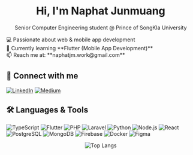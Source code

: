 <h1 align="center">Hi, I'm Naphat Junmuang</h1>

<p align="center"> Senior Computer Engineering student @ Prince of SongKla University </p>
💻 Passionate about web & mobile app development  <br/>
🌱 Currently learning **Flutter (Mobile App Development)**  <br/>
📫 Reach me at: **naphatjm.work@gmail.com**<br/>


## 🔗 Connect with me

[![LinkedIn](https://img.shields.io/badge/LinkedIn-blue?logo=linkedin&style=flat-square)](https://linkedin.com/in/naphat-junmuang)
[![Medium](https://img.shields.io/badge/Medium-black?logo=medium&style=flat-square)](https://medium.com/@naphatjm.work)


## 🛠️ Languages & Tools

![TypeScript](https://img.shields.io/badge/-TypeScript-3178C6?logo=typescript&logoColor=white&style=flat-square)
![Flutter](https://img.shields.io/badge/-Flutter-02569B?logo=flutter&logoColor=white&style=flat-square)
![PHP](https://img.shields.io/badge/-PHP-777BB4?logo=php&logoColor=white&style=flat-square)
![Laravel](https://img.shields.io/badge/-Laravel-FF2D20?logo=laravel&logoColor=white&style=flat-square)
![Python](https://img.shields.io/badge/-Python-3776AB?logo=python&logoColor=white&style=flat-square)
![Node.js](https://img.shields.io/badge/-Node.js-339933?logo=node.js&logoColor=white&style=flat-square)
![React](https://img.shields.io/badge/-React-20232A?logo=react&logoColor=61DAFB&style=flat-square)
![PostgreSQL](https://img.shields.io/badge/-PostgreSQL-4169E1?logo=postgresql&logoColor=white&style=flat-square)
![MongoDB](https://img.shields.io/badge/-MongoDB-47A248?logo=mongodb&logoColor=white&style=flat-square)
![Firebase](https://img.shields.io/badge/-Firebase-FFCA28?logo=firebase&logoColor=black&style=flat-square)
![Docker](https://img.shields.io/badge/-Docker-2496ED?logo=docker&logoColor=white&style=flat-square)
![Figma](https://img.shields.io/badge/-Figma-000000?logo=figma&logoColor=white&style=flat-square)


<div align="center">
  <img src="https://github-readme-stats.vercel.app/api/top-langs?username=naphatjm&show_icons=true&locale=en&layout=compact" alt="Top Langs" />
</div>

